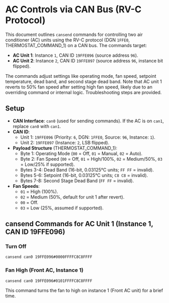 # AC Controls via CAN Bus (RV-C Protocol)

This document outlines `cansend` commands for controlling two air conditioner (AC) units using the RV-C protocol (DGN `1FFE0`, THERMOSTAT_COMMAND_1) on a CAN bus. The commands target:
- **AC Unit 1**: Instance `1`, CAN ID `19FFE096` (source address `96`).
- **AC Unit 2**: Instance `2`, CAN ID `19FFE097` (source address `96`, instance bit flipped).

The commands adjust settings like operating mode, fan speed, setpoint temperature, dead band, and second stage dead band. Note that AC unit 1 reverts to 50% fan speed after setting high fan speed, likely due to an overriding command or internal logic. Troubleshooting steps are provided.

## Setup
- **CAN Interface**: `can0` (used for sending commands). If the AC is on `can1`, replace `can0` with `can1`.
- **CAN ID**:
  - Unit 1: `19FFE096` (Priority: `6`, DGN: `1FFE0`, Source: `96`, Instance: `1`).
  - Unit 2: `19FFE097` (Instance: `2`, LSB flipped).
- **Payload Structure** (THERMOSTAT_COMMAND_1):
  - Byte 1: Operating Mode (`00` = Off, `01` = Manual, `02` = Auto).
  - Byte 2: Fan Speed (`00` = Off, `01` = High/100%, `02` = Medium/50%, `03` = Low/25% if supported).
  - Bytes 3-4: Dead Band (16-bit, 0.03125°C units; `FF FF` = invalid).
  - Bytes 5-6: Setpoint (16-bit, 0.03125°C units; `C8 C8` = invalid).
  - Bytes 7-8: Second Stage Dead Band (`FF FF` = invalid).
- **Fan Speeds**:
  - `01` = High (100%).
  - `02` = Medium (50%, default for unit 1 after revert).
  - `00` = Off.
  - `03` = Low (25%, assumed if supported).

## cansend Commands for AC Unit 1 (Instance 1, CAN ID 19FFE096)

### Turn Off
```bash
cansend can0 19FFE096#0000FFFFC8C8FFFF
```

### Fan High (Front AC, Instance 1)
```bash
cansend can0 19FFE096#0101FFFFC8C8FFFF
```
This command turns the fan to high on instance 1 (Front AC unit) for a brief time.
